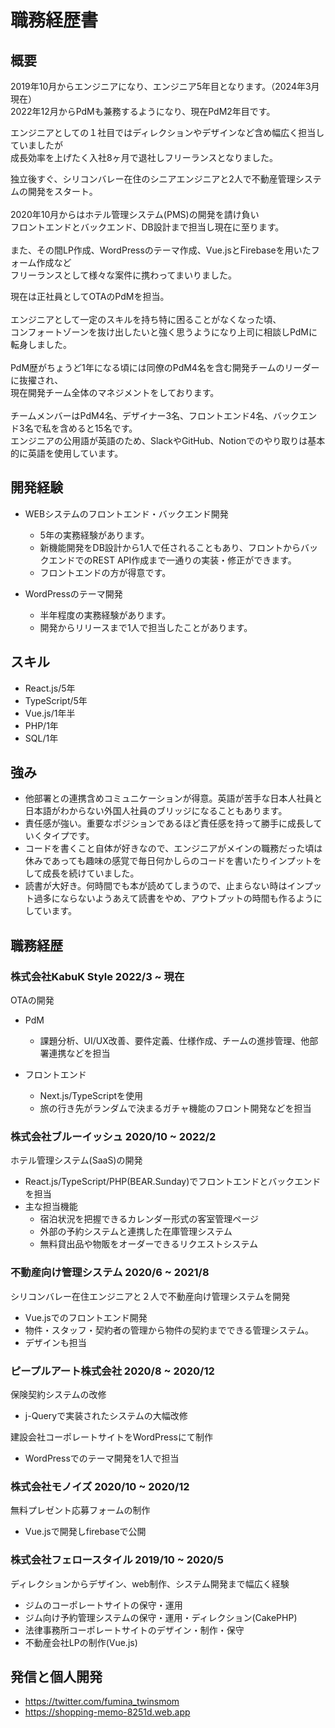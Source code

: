 # 職務経歴書

## 概要

2019年10月からエンジニアになり、エンジニア5年目となります。（2024年3月現在）<BR/>
2022年12月からPdMも兼務するようになり、現在PdM2年目です。

エンジニアとしての１社目ではディレクションやデザインなど含め幅広く担当していましたが  
成長効率を上げたく入社8ヶ月で退社しフリーランスとなりました。  
  
独立後すぐ、シリコンバレー在住のシニアエンジニアと2人で不動産管理システムの開発をスタート。  <br/> <br/> 
2020年10月からはホテル管理システム(PMS)の開発を請け負い  
フロントエンドとバックエンド、DB設計まで担当し現在に至ります。 <br/> <br/> 
また、その間LP作成、WordPressのテーマ作成、Vue.jsとFirebaseを用いたフォーム作成など  
フリーランスとして様々な案件に携わってまいりました。

現在は正社員としてOTAのPdMを担当。<br/><br/> 
エンジニアとして一定のスキルを持ち特に困ることがなくなった頃、<br/> 
コンフォートゾーンを抜け出したいと強く思うようになり上司に相談しPdMに転身しました。<br/> <br/> 
PdM歴がちょうど1年になる頃には同僚のPdM4名を含む開発チームのリーダーに抜擢され、<br/> 
現在開発チーム全体のマネジメントをしております。<br/> <br/> 
チームメンバーはPdM4名、デザイナー3名、フロントエンド4名、バックエンド3名で私を含めると15名です。<br/> 
エンジニアの公用語が英語のため、SlackやGitHub、Notionでのやり取りは基本的に英語を使用しています。

## 開発経験

- WEBシステムのフロントエンド・バックエンド開発
    - 5年の実務経験があります。
    - 新機能開発をDB設計から1人で任されることもあり、フロントからバックエンドでのREST API作成まで一通りの実装・修正ができます。
    - フロントエンドの方が得意です。

- WordPressのテーマ開発
    - 半年程度の実務経験があります。
    - 開発からリリースまで1人で担当したことがあります。

## スキル

- React.js/5年
- TypeScript/5年
- Vue.js/1年半
- PHP/1年
- SQL/1年

## 強み

- 他部署との連携含めコミュニケーションが得意。英語が苦手な日本人社員と日本語がわからない外国人社員のブリッジになることもあります。
- 責任感が強い。重要なポジションであるほど責任感を持って勝手に成長していくタイプです。
- コードを書くこと自体が好きなので、エンジニアがメインの職務だった頃は休みであっても趣味の感覚で毎日何かしらのコードを書いたりインプットをして成長を続けていました。
- 読書が大好き。何時間でも本が読めてしまうので、止まらない時はインプット過多にならないようあえて読書をやめ、アウトプットの時間も作るようにしています。

## 職務経歴

### 株式会社KabuK Style 2022/3 ~ 現在

OTAの開発

- PdM
  - 課題分析、UI/UX改善、要件定義、仕様作成、チームの進捗管理、他部署連携などを担当

- フロントエンド
  - Next.js/TypeScriptを使用
  - 旅の行き先がランダムで決まるガチャ機能のフロント開発などを担当
  
### 株式会社ブルーイッシュ 2020/10 ~ 2022/2

ホテル管理システム(SaaS)の開発

- React.js/TypeScript/PHP(BEAR.Sunday)でフロントエンドとバックエンドを担当
- 主な担当機能
  - 宿泊状況を把握できるカレンダー形式の客室管理ページ
  - 外部の予約システムと連携した在庫管理システム
  - 無料貸出品や物販をオーダーできるリクエストシステム

### 不動産向け管理システム 2020/6 ~ 2021/8

シリコンバレー在住エンジニアと２人で不動産向け管理システムを開発

- Vue.jsでのフロントエンド開発
- 物件・スタッフ・契約者の管理から物件の契約までできる管理システム。
- デザインも担当

### ピープルアート株式会社 2020/8 ~ 2020/12

保険契約システムの改修

- j-Queryで実装されたシステムの大幅改修

建設会社コーポレートサイトをWordPressにて制作

- WordPressでのテーマ開発を1人で担当

### 株式会社モノイズ 2020/10 ~ 2020/12

無料プレゼント応募フォームの制作

- Vue.jsで開発しfirebaseで公開

### 株式会社フェロースタイル 2019/10 ~ 2020/5

ディレクションからデザイン、web制作、システム開発まで幅広く経験

- ジムのコーポレートサイトの保守・運用
- ジム向け予約管理システムの保守・運用・ディレクション(CakePHP)
- 法律事務所コーポレートサイトのデザイン・制作・保守
- 不動産会社LPの制作(Vue.js)

## 発信と個人開発

- https://twitter.com/fumina_twinsmom
- https://shopping-memo-8251d.web.app
